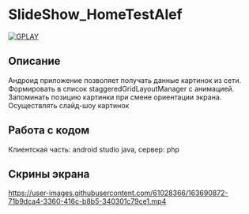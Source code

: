 # SlideShow_HomeTestAlef

<a href="https://play.google.com/store/apps/details?id=com.dev_marinov.hometestaleffinish"> ![GPLAY](https://user-images.githubusercontent.com/61028366/127751951-1b8e413b-ed07-4582-8550-d56ae601f112.png)
 >></a>
## Описание 
Андроид приложение позволяет получать данные картинок из сети.
Формировать в список staggeredGridLayoutManager с анимацией.
Запоминать позицию картинки при смене ориентации экрана.
Осуществлять слайд-шоу картинок

## Работа с кодом 
Клиентская часть: android studio java, сервер: php

## Скрины экрана 
https://user-images.githubusercontent.com/61028366/163690872-71b9dca4-3360-416c-b8b5-340301c79ce1.mp4
